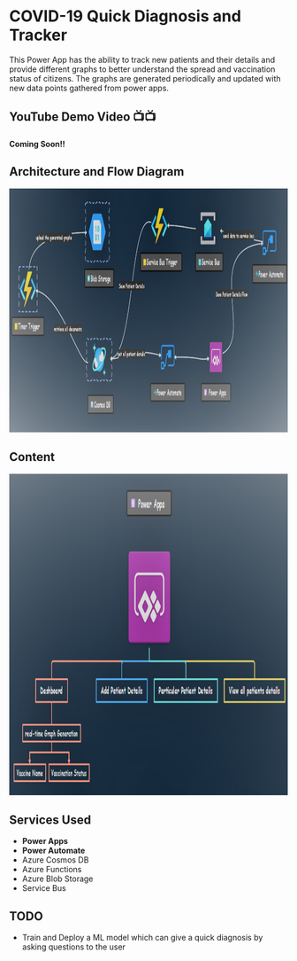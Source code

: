 # COVID-19 Quick Diagnosis and Tracker
This Power App has the ability to track new patients and their details and provide different graphs to better understand the spread and vaccination status of citizens.
The graphs are generated periodically and updated with new data points gathered from power apps.

## YouTube Demo Video 📺📺
#### Coming Soon!!
## Architecture and Flow Diagram

<img src="https://github.com/Santhoshkumard11/covid-19-quick-diagnosis-and-tracker/blob/master/images/architecture-diagram.png" height="440" width="1400" alt="architecture diagram">

## Content
<img src="https://github.com/Santhoshkumard11/covid-19-quick-diagnosis-and-tracker/blob/master/images/details.png" height="580" alt="Content">


## Services Used
- __Power Apps__
- __Power Automate__
- Azure Cosmos DB
- Azure Functions
- Azure Blob Storage
- Service Bus

## TODO
- Train and Deploy a ML model which can give a quick diagnosis by asking questions to the user